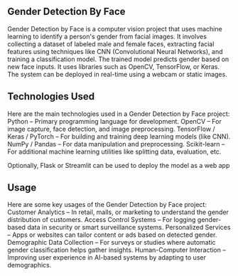## Gender Detection By Face
  Gender Detection by Face is a computer vision project that uses machine learning to identify a person's gender from facial images. It involves collecting a dataset of labeled male and female faces, extracting facial features using techniques like CNN (Convolutional Neural Networks), and training a classification model. The trained model predicts gender based on new face inputs. It uses libraries such as OpenCV, TensorFlow, or Keras. The system can be deployed in real-time using a webcam or static images.

## Technologies Used
Here are the main technologies used in a Gender Detection by Face project:
Python – Primary programming language for development.
OpenCV – For image capture, face detection, and image preprocessing.
TensorFlow / Keras / PyTorch – For building and training deep learning models (like CNN).
NumPy / Pandas – For data manipulation and preprocessing.
Scikit-learn – For additional machine learning utilities like splitting data, evaluation, etc.

Optionally, Flask or Streamlit can be used to deploy the model as a web app

## Usage
Here are some key usages of the Gender Detection by Face project:
Customer Analytics – In retail, malls, or marketing to understand the gender distribution of customers.
Access Control Systems – For logging gender-based data in security or smart surveillance systems.
Personalized Services – Apps or websites can tailor content or ads based on detected gender.
Demographic Data Collection – For surveys or studies where automatic gender classification helps gather insights.
Human-Computer Interaction – Improving user experience in AI-based systems by adapting to user demographics.
